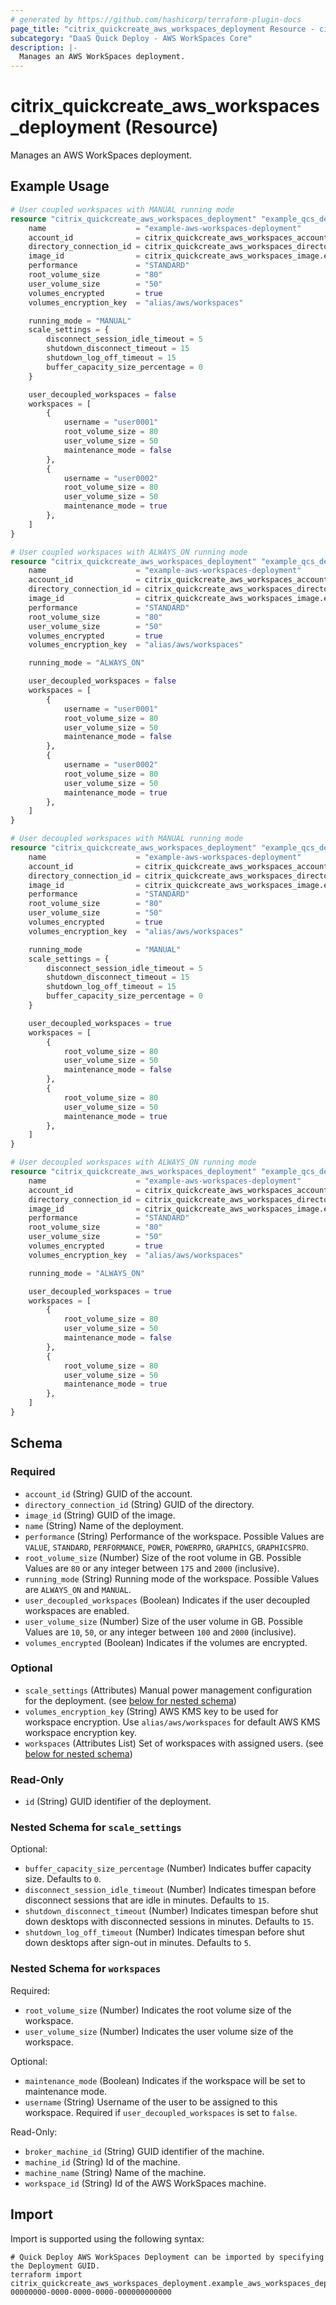 ```yaml
---
# generated by https://github.com/hashicorp/terraform-plugin-docs
page_title: "citrix_quickcreate_aws_workspaces_deployment Resource - citrix"
subcategory: "DaaS Quick Deploy - AWS WorkSpaces Core"
description: |-
  Manages an AWS WorkSpaces deployment.
---
```


# citrix_quickcreate_aws_workspaces_deployment (Resource)

Manages an AWS WorkSpaces deployment.

## Example Usage

```terraform
# User coupled workspaces with MANUAL running mode
resource "citrix_quickcreate_aws_workspaces_deployment" "example_qcs_deployment" {
    name                    = "example-aws-workspaces-deployment"
    account_id              = citrix_quickcreate_aws_workspaces_account.example_aws_workspaces_account.id
    directory_connection_id = citrix_quickcreate_aws_workspaces_directory_connection.example_directory_connection.id
    image_id                = citrix_quickcreate_aws_workspaces_image.example_image.id
    performance             = "STANDARD"
    root_volume_size        = "80"
    user_volume_size        = "50"
    volumes_encrypted       = true
    volumes_encryption_key  = "alias/aws/workspaces"

    running_mode = "MANUAL"
    scale_settings = {
        disconnect_session_idle_timeout = 5
        shutdown_disconnect_timeout = 15
        shutdown_log_off_timeout = 15
        buffer_capacity_size_percentage = 0
    }

    user_decoupled_workspaces = false
    workspaces = [
        {
            username = "user0001"
            root_volume_size = 80
            user_volume_size = 50
            maintenance_mode = false
        },
        {
            username = "user0002"
            root_volume_size = 80
            user_volume_size = 50
            maintenance_mode = true
        },
    ]
}

# User coupled workspaces with ALWAYS_ON running mode
resource "citrix_quickcreate_aws_workspaces_deployment" "example_qcs_deployment" {
    name                    = "example-aws-workspaces-deployment"
    account_id              = citrix_quickcreate_aws_workspaces_account.example_aws_workspaces_account.id
    directory_connection_id = citrix_quickcreate_aws_workspaces_directory_connection.example_directory_connection.id
    image_id                = citrix_quickcreate_aws_workspaces_image.example_image.id
    performance             = "STANDARD"
    root_volume_size        = "80"
    user_volume_size        = "50"
    volumes_encrypted       = true
    volumes_encryption_key  = "alias/aws/workspaces"

    running_mode = "ALWAYS_ON"

    user_decoupled_workspaces = false
    workspaces = [
        {
            username = "user0001"
            root_volume_size = 80
            user_volume_size = 50
            maintenance_mode = false
        },
        {
            username = "user0002"
            root_volume_size = 80
            user_volume_size = 50
            maintenance_mode = true
        },
    ]
}

# User decoupled workspaces with MANUAL running mode
resource "citrix_quickcreate_aws_workspaces_deployment" "example_qcs_deployment" {
    name                    = "example-aws-workspaces-deployment"
    account_id              = citrix_quickcreate_aws_workspaces_account.example_aws_workspaces_account.id
    directory_connection_id = citrix_quickcreate_aws_workspaces_directory_connection.example_directory_connection.id
    image_id                = citrix_quickcreate_aws_workspaces_image.example_image.id
    performance             = "STANDARD"
    root_volume_size        = "80"
    user_volume_size        = "50"
    volumes_encrypted       = true
    volumes_encryption_key  = "alias/aws/workspaces"

    running_mode            = "MANUAL"
    scale_settings = {
        disconnect_session_idle_timeout = 5
        shutdown_disconnect_timeout = 15
        shutdown_log_off_timeout = 15
        buffer_capacity_size_percentage = 0
    }

    user_decoupled_workspaces = true
    workspaces = [
        {
            root_volume_size = 80
            user_volume_size = 50
            maintenance_mode = false
        },
        {
            root_volume_size = 80
            user_volume_size = 50
            maintenance_mode = true
        },
    ]
}

# User decoupled workspaces with ALWAYS_ON running mode
resource "citrix_quickcreate_aws_workspaces_deployment" "example_qcs_deployment" {
    name                    = "example-aws-workspaces-deployment"
    account_id              = citrix_quickcreate_aws_workspaces_account.example_aws_workspaces_account.id
    directory_connection_id = citrix_quickcreate_aws_workspaces_directory_connection.example_directory_connection.id
    image_id                = citrix_quickcreate_aws_workspaces_image.example_image.id
    performance             = "STANDARD"
    root_volume_size        = "80"
    user_volume_size        = "50"
    volumes_encrypted       = true
    volumes_encryption_key  = "alias/aws/workspaces"

    running_mode = "ALWAYS_ON"

    user_decoupled_workspaces = true
    workspaces = [
        {
            root_volume_size = 80
            user_volume_size = 50
            maintenance_mode = false
        },
        {
            root_volume_size = 80
            user_volume_size = 50
            maintenance_mode = true
        },
    ]
}
```

<!-- schema generated by tfplugindocs -->
## Schema

### Required

- `account_id` (String) GUID of the account.
- `directory_connection_id` (String) GUID of the directory.
- `image_id` (String) GUID of the image.
- `name` (String) Name of the deployment.
- `performance` (String) Performance of the workspace. Possible Values are `VALUE`, `STANDARD`, `PERFORMANCE`, `POWER`, `POWERPRO`, `GRAPHICS`, `GRAPHICSPRO`.
- `root_volume_size` (Number) Size of the root volume in GB. Possible Values are `80` or any integer between `175` and `2000` (inclusive).
- `running_mode` (String) Running mode of the workspace. Possible Values are `ALWAYS_ON` and `MANUAL`.
- `user_decoupled_workspaces` (Boolean) Indicates if the user decoupled workspaces are enabled.
- `user_volume_size` (Number) Size of the user volume in GB. Possible Values are `10`, `50`, or any integer between `100` and `2000` (inclusive).
- `volumes_encrypted` (Boolean) Indicates if the volumes are encrypted.

### Optional

- `scale_settings` (Attributes) Manual power management configuration for the deployment. (see [below for nested schema](#nestedatt--scale_settings))
- `volumes_encryption_key` (String) AWS KMS key to be used for workspace encryption. Use `alias/aws/workspaces` for default AWS KMS workspace encryption key.
- `workspaces` (Attributes List) Set of workspaces with assigned users. (see [below for nested schema](#nestedatt--workspaces))

### Read-Only

- `id` (String) GUID identifier of the deployment.

<a id="nestedatt--scale_settings"></a>
### Nested Schema for `scale_settings`

Optional:

- `buffer_capacity_size_percentage` (Number) Indicates buffer capacity size. Defaults to `0`.
- `disconnect_session_idle_timeout` (Number) Indicates timespan before disconnect sessions that are idle in minutes. Defaults to `15`.
- `shutdown_disconnect_timeout` (Number) Indicates timespan before shut down desktops with disconnected sessions in minutes. Defaults to `15`.
- `shutdown_log_off_timeout` (Number) Indicates timespan before shut down desktops after sign-out in minutes. Defaults to `5`.


<a id="nestedatt--workspaces"></a>
### Nested Schema for `workspaces`

Required:

- `root_volume_size` (Number) Indicates the root volume size of the workspace.
- `user_volume_size` (Number) Indicates the user volume size of the workspace.

Optional:

- `maintenance_mode` (Boolean) Indicates if the workspace will be set to maintenance mode.
- `username` (String) Username of the user to be assigned to this workspace. Required if `user_decoupled_workspaces` is set to `false`.

Read-Only:

- `broker_machine_id` (String) GUID identifier of the machine.
- `machine_id` (String) Id of the machine.
- `machine_name` (String) Name of the machine.
- `workspace_id` (String) Id of the AWS WorkSpaces machine.

## Import

Import is supported using the following syntax:

```shell
# Quick Deploy AWS WorkSpaces Deployment can be imported by specifying the Deployment GUID.
terraform import citrix_quickcreate_aws_workspaces_deployment.example_aws_workspaces_deployment 00000000-0000-0000-0000-000000000000
```
